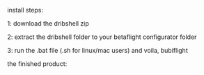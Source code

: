 install steps:

1: download the dribshell zip

2: extract the dribshell folder to your betaflight configurator folder

3: run the .bat file (.sh for linux/mac users) and voila, bubiflight

the finished product:

